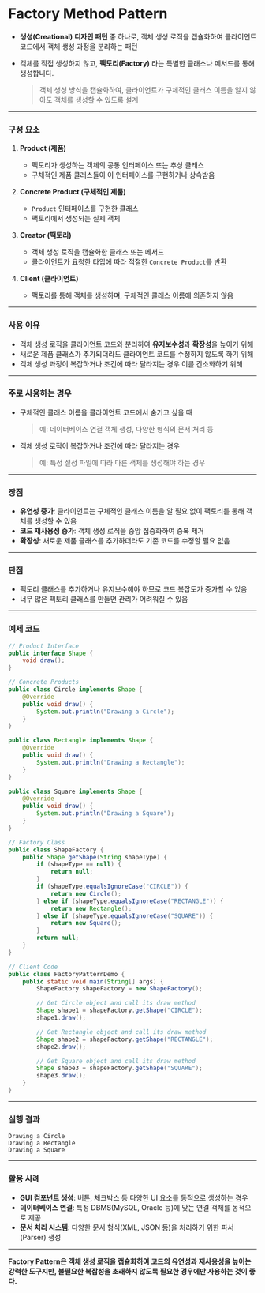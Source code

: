 # Factory Method Pattern

- **생성(Creational) 디자인 패턴** 중 하나로, 객체 생성 로직을 캡슐화하여 클라이언트 코드에서 객체 생성 과정을 분리하는 패턴
  
- 객체를 직접 생성하지 않고, **팩토리(Factory)** 라는 특별한 클래스나 메서드를 통해 생성합니다.

    > 객체 생성 방식을 캡슐화하여, 클라이언트가 구체적인 클래스 이름을 알지 않아도 객체를 생성할 수 있도록 설계

---

### 구성 요소

1. **Product (제품)**  
   - 팩토리가 생성하는 객체의 공통 인터페이스 또는 추상 클래스  
   - 구체적인 제품 클래스들이 이 인터페이스를 구현하거나 상속받음  

2. **Concrete Product (구체적인 제품)**  
   - `Product` 인터페이스를 구현한 클래스  
   - 팩토리에서 생성되는 실제 객체  

3. **Creator (팩토리)**  
   - 객체 생성 로직을 캡슐화한 클래스 또는 메서드  
   - 클라이언트가 요청한 타입에 따라 적절한 `Concrete Product`를 반환  

4. **Client (클라이언트)**  
   - 팩토리를 통해 객체를 생성하며, 구체적인 클래스 이름에 의존하지 않음  

---

### 사용 이유

- 객체 생성 로직을 클라이언트 코드와 분리하여 **유지보수성**과 **확장성**을 높이기 위해
- 새로운 제품 클래스가 추가되더라도 클라이언트 코드를 수정하지 않도록 하기 위해
- 객체 생성 과정이 복잡하거나 조건에 따라 달라지는 경우 이를 간소화하기 위해

---

### 주로 사용하는 경우

- 구체적인 클래스 이름을 클라이언트 코드에서 숨기고 싶을 때
    > 예: 데이터베이스 연결 객체 생성, 다양한 형식의 문서 처리 등
- 객체 생성 로직이 복잡하거나 조건에 따라 달라지는 경우
    > 예: 특정 설정 파일에 따라 다른 객체를 생성해야 하는 경우

---

### 장점

- **유연성 증가**: 클라이언트는 구체적인 클래스 이름을 알 필요 없이 팩토리를 통해 객체를 생성할 수 있음
- **코드 재사용성 증가**: 객체 생성 로직을 중앙 집중화하여 중복 제거
- **확장성**: 새로운 제품 클래스를 추가하더라도 기존 코드를 수정할 필요 없음

---

### 단점

- 팩토리 클래스를 추가하거나 유지보수해야 하므로 코드 복잡도가 증가할 수 있음
- 너무 많은 팩토리 클래스를 만들면 관리가 어려워질 수 있음

---

### 예제 코드

```Java
// Product Interface
public interface Shape {
    void draw();
}

// Concrete Products
public class Circle implements Shape {
    @Override
    public void draw() {
        System.out.println("Drawing a Circle");
    }
}

public class Rectangle implements Shape {
    @Override
    public void draw() {
        System.out.println("Drawing a Rectangle");
    }
}

public class Square implements Shape {
    @Override
    public void draw() {
        System.out.println("Drawing a Square");
    }
}

// Factory Class
public class ShapeFactory {
    public Shape getShape(String shapeType) {
        if (shapeType == null) {
            return null;
        }
        if (shapeType.equalsIgnoreCase("CIRCLE")) {
            return new Circle();
        } else if (shapeType.equalsIgnoreCase("RECTANGLE")) {
            return new Rectangle();
        } else if (shapeType.equalsIgnoreCase("SQUARE")) {
            return new Square();
        }
        return null;
    }
}

// Client Code
public class FactoryPatternDemo {
    public static void main(String[] args) {
        ShapeFactory shapeFactory = new ShapeFactory();

        // Get Circle object and call its draw method
        Shape shape1 = shapeFactory.getShape("CIRCLE");
        shape1.draw();

        // Get Rectangle object and call its draw method
        Shape shape2 = shapeFactory.getShape("RECTANGLE");
        shape2.draw();

        // Get Square object and call its draw method
        Shape shape3 = shapeFactory.getShape("SQUARE");
        shape3.draw();
    }
}
```

---

### 실행 결과

```
Drawing a Circle  
Drawing a Rectangle  
Drawing a Square  
```

---

### 활용 사례

- **GUI 컴포넌트 생성**: 버튼, 체크박스 등 다양한 UI 요소를 동적으로 생성하는 경우
- **데이터베이스 연결**: 특정 DBMS(MySQL, Oracle 등)에 맞는 연결 객체를 동적으로 제공
- **문서 처리 시스템**: 다양한 문서 형식(XML, JSON 등)을 처리하기 위한 파서(Parser) 생성

---

**Factory Pattern은 객체 생성 로직을 캡슐화하여 코드의 유연성과 재사용성을 높이는 강력한 도구지만, 불필요한 복잡성을 초래하지 않도록 필요한 경우에만 사용하는 것이 좋다.**
